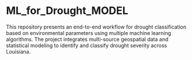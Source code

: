 # ML_for_Drought_MODEL
This repository presents an end-to-end workflow for drought classification based on environmental parameters using multiple machine learning algorithms. The project integrates multi-source geospatial data and statistical modeling to identify and classify drought severity across Louisiana.
